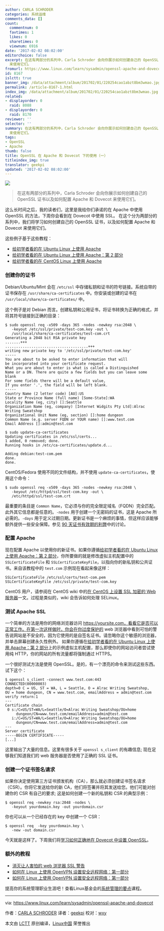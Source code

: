 ```yaml
---
author: CARLA SCHRODER
categories: 系统运维
comments_data: []
count:
  commentnum: 0
  favtimes: 1
  likes: 0
  sharetimes: 0
  viewnum: 6916
date: '2017-02-02 08:02:00'
editorchoice: false
excerpt: 在这有两部分的系列中，Carla Schroder 会向你展示如何创建自己的 OpenSSL 证书以及如何配置 Apache 和 Dovecot
  来使用它们。
fromurl: https://www.linux.com/learn/sysadmin/openssl-apache-and-dovecot
id: 8167
islctt: true
banner_img: /data/attachment/album/201702/01/220254cao1abzt8bm3wmao.jpg
permalink: /article-8167-1.html
index_img: /data/attachment/album/201702/01/220254cao1abzt8bm3wmao.jpg.thumb.jpg
related:
- displayorder: 0
  raid: 8088
- displayorder: 0
  raid: 8170
reviewer: ''
selector: ''
summary: 在这有两部分的系列中，Carla Schroder 会向你展示如何创建自己的 OpenSSL 证书以及如何配置 Apache 和 Dovecot
  来使用它们。
tags:
- OpenSSL
- Apache
thumb: false
title: OpenSSL 在 Apache 和 Dovecot 下的使用（一）
titleindex_img: true
translator: geekpi
updated: '2017-02-02 08:02:00'
---
```


![](/data/attachment/album/201702/01/220254cao1abzt8bm3wmao.jpg)



> 
> 在这有两部分的系列中，Carla Schroder 会向你展示如何创建自己的 OpenSSL 证书以及如何配置 Apache 和 Dovecot 来使用它们。
> 
> 
> 


这么长时间之后，我的读者们，这里是我给你们承诺的在 Apache 中使用 OpenSSL 的方法，下周你会看到在 Dovecot 中使用 SSL。 在这个分为两部分的系列中，我们将学习如何创建自己的 OpenSSL 证书，以及如何配置 Apache 和 Dovecot 来使用它们。


这些例子基于这些教程：


* [给初学者看的在 Ubuntu Linux 上使用 Apache](https://www.linux.com/learn/apache-ubuntu-linux-beginners)
* [给初学者看的在 Ubuntu Linux 上使用 Apache：第 2 部分](https://www.linux.com/learn/apache-ubuntu-linux-beginners-part-2)
* [给初学者看的在 CentOS Linux 上使用 Apache](https://www.linux.com/learn/apache-centos-linux-beginners)


### 创建你的证书


Debian/Ubuntu/Mint 会在 `/etc/ssl` 中存储私钥和证书的符号链接。系统自带的证书保存在 `/usr/share/ca-certificates` 中。你安装或创建的证书在 `/usr/local/share/ca-certificates/` 中。


这个例子是对 Debian 而言。创建私钥和公用证书，将证书转换为正确的格式，并将其符号链接到正确的目录：



```
$ sudo openssl req -x509 -days 365 -nodes -newkey rsa:2048 \
   -keyout /etc/ssl/private/test-com.key -out \
   /usr/local/share/ca-certificates/test-com.crt
Generating a 2048 bit RSA private key
.......+++
......................................+++
writing new private key to '/etc/ssl/private/test-com.key'
-----
You are about to be asked to enter information that will 
be incorporated into your certificate request.
What you are about to enter is what is called a Distinguished 
Name or a DN. There are quite a few fields but you can leave some blank
For some fields there will be a default value,
If you enter '.', the field will be left blank.
-----
Country Name (2 letter code) [AU]:US
State or Province Name (full name) [Some-State]:WA
Locality Name (eg, city) []:Seattle
Organization Name (eg, company) [Internet Widgits Pty Ltd]:Alrac Writing Sweatshop
Organizational Unit Name (eg, section) []:home dungeon
Common Name (e.g. server FQDN or YOUR name) []:www.test.com
Email Address []:admin@test.com

$ sudo update-ca-certificates
Updating certificates in /etc/ssl/certs...
1 added, 0 removed; done.
Running hooks in /etc/ca-certificates/update.d...

Adding debian:test-com.pem
done.
done.

```

CentOS/Fedora 使用不同的文件结构，并不使用 `update-ca-certificates`，使用这个命令：



```
$ sudo openssl req -x509 -days 365 -nodes -newkey rsa:2048 \
   -keyout /etc/httpd/ssl/test-com.key -out \
   /etc/httpd/ssl/test-com.crt

```

最重要的条目是 `Common Name`，它必须与你的完全限定域名（FQDN）完全匹配。此外其它信息都是任意的。`-nodes` 用于创建一个无密码的证书，这是 Apache 所必需的。`-days` 用于定义过期日期。更新证书是一个麻烦的事情，但这样应该能够额外提供一些安全保障。参见 [90 天证书有效期的利弊](https://community.letsencrypt.org/t/pros-and-cons-of-90-day-certificate-lifetimes/4621)中的讨论。


### 配置 Apache


现在配置 Apache 以使用你的新证书。如果你遵循[给初学者看的在 Ubuntu Linux 上使用 Apache：第 2 部分](https://www.linux.com/learn/apache-ubuntu-linux-beginners-part-2)，你所要做的就是修改虚拟主机配置中的 `SSLCertificateFile` 和 `SSLCertificateKeyFile`，以指向你的新私钥和公共证书。来自该教程中的 `test.com` 示例现在看起来像这样：



```
SSLCertificateFile /etc/ssl/certs/test-com.pem
SSLCertificateKeyFile /etc/ssl/private/test-com.key

```

CentOS 用户，请参阅在 CentOS wiki 中的[在 CentOS 上设置 SSL 加密的 Web 服务器](https://wiki.centos.org/HowTos/Https)一文。过程是类似的，wiki 会告诉如何处理 SELinux。


### 测试 Apache SSL


一个简单的方法是用你的网络浏览器访问 https://yoursite.com，看看它是否可以正常工作。在第一次这样做时，你会在你过度保护的 web 浏览器中看到可怕的警告说网站是不安全的，因为它使用的是自签名证书。请忽略你这个敏感的浏览器，并单击屏幕创建永久性例外。 如果你遵循在[给初学者看的在 Ubuntu Linux 上使用 Apache：第 2 部分](https://www.linux.com/learn/apache-ubuntu-linux-beginners-part-2)上的示例虚拟主机配置，那么即使你的网站访问者尝试使用纯 HTTP，你的网站的所有流量都将强制通过 HTTPS。


一个很好测试方法是使用 OpenSSL。是的，有一个漂亮的命令来测试这些东西。试下这个：



```
$ openssl s_client -connect www.test.com:443
CONNECTED(00000003)
depth=0 C = US, ST = WA, L = Seattle, O = Alrac Writing Sweatshop, 
OU = home dungeon, CN = www.test.com, emailAddress = admin@test.com
verify return:1
---
Certificate chain
 0 s:/C=US/ST=WA/L=Seattle/O=Alrac Writing Sweatshop/OU=home 
     dungeon/CN=www.test.com/emailAddress=admin@test.com
   i:/C=US/ST=WA/L=Seattle/O=Alrac Writing Sweatshop/OU=home 
     dungeon/CN=www.test.com/emailAddress=admin@test.com
---
Server certificate
-----BEGIN CERTIFICATE-----
[...]

```

这里输出了大量的信息。这里有很多关于 `openssl s_client` 的有趣信息; 现在足够我们知道我们的 web 服务器是否使用了正确的 SSL 证书。


### 创建一个证书签名请求


如果你决定使用第三方证书颁发机构（CA），那么就必须创建证书签名请求（CSR）。你将它发送给你的新 CA，他们将签署并将其发送给您。他们可能对创建你的 CSR 有自己的要求; 这是如何创建一个新的私钥和 CSR 的典型示例：



```
$ openssl req -newkey rsa:2048 -nodes \
   -keyout yourdomain.key -out yourdomain.csr

```

你也可以从一个已经存在的 key 中创建一个 CSR：



```
$ openssl req  -key yourdomain.key \
   -new -out domain.csr

```

今天就是这样了。下周我们将[学习如何正确地在 Dovecot 中设置 OpenSSL](https://www.linux.com/learn/intro-to-linux/openssl-apache-and-dovecot-part-2)。


### 额外的教程


* [消灭让人害怕的 web 浏览器 SSL 警告](https://www.linux.com/learn/quieting-scary-web-browser-ssl-alerts)
* [如何在 Linux 上使用 OpenVPN 设置安全远程网络：第一部分](https://www.linux.com/learn/how-set-secure-remote-networking-openvpn-linux-part-1)
* [如何在 Linux 上使用 OpenVPN 设置安全远程网络：第一部分](https://www.linux.com/learn/how-set-secure-remote-networking-openvpn-linux-part-2)


提高你的系统管理职业生涯吧！查看Linux基金会的[系统管理的要点](https://training.linuxfoundation.org/linux-courses/system-administration-training/essentials-of-system-administration)课程。




---


via: <https://www.linux.com/learn/sysadmin/openssl-apache-and-dovecot>


作者：[CARLA SCHRODER](https://www.linux.com/users/cschroder) 译者：[geekpi](https://github.com/geekpi) 校对：[wxy](https://github.com/wxy)


本文由 [LCTT](https://github.com/LCTT/TranslateProject) 原创编译，[Linux中国](https://linux.cn/) 荣誉推出